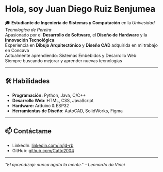 # Hola, soy Juan Diego Ruiz Benjumea

🎓 **Estudiante de Ingeniería de Sistemas y Computación** en la *Univesidad Tecnologica de Pereira*  
Apasionado por el **Desarrollo de Software**, el **Diseño de Hardware** y la **Innovación Tecnológica**  
Experiencia en **Dibujo Arquitectónico** y **Diseño CAD** adquirida en mi trabajo en Concava  
Actualmente aprendiendo: Sistemas Embebidos y Desarrollo Web  
Siempre buscando mejorar y aprender nuevas tecnologías

---

## 🛠️ Habilidades
- **Programación:** Python, Java, C/C++
- **Desarrollo Web:** HTML, CSS, JavaScript
- **Hardware:** Arduino & ESP32
- **Herramientas de Diseño:** AutoCAD, SolidWorks, Figma

---

## 📫 Contáctame
- LinkedIn: [linkedin.com/in/jd-rb](https://www.linkedin.com/in/jd-rb/)
- GitHub: [github.com/Catto2004](https://github.com/Catto2004)
---

*"El aprendizaje nunca agota la mente." – Leonardo da Vinci*
